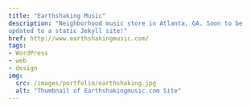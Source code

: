 ```yaml
---
title: "Earthshaking Music"
description: "Neighborhood music store in Atlanta, GA. Soon to be
updated to a static Jekyll site!"
href: http://www.earthshakingmusic.com/
tags:
- WordPress
- web
- design
img:
  src: /images/portfolio/earthshaking.jpg
  alt: "Thumbnail of Earthshakingmusic.com Site"
---
```

